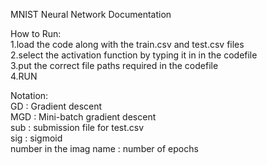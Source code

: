 MNIST Neural Network Documentation

How to Run:  
1.load the code along with the train.csv and test.csv files  
2.select the activation function by typing it in in the codefile  
3.put the correct file paths required in the codefile  
4.RUN  


Notation:  
GD : Gradient descent   
MGD : Mini-batch gradient descent   
sub : submission file for test.csv  
sig : sigmoid  
number in the imag name : number of epochs  
